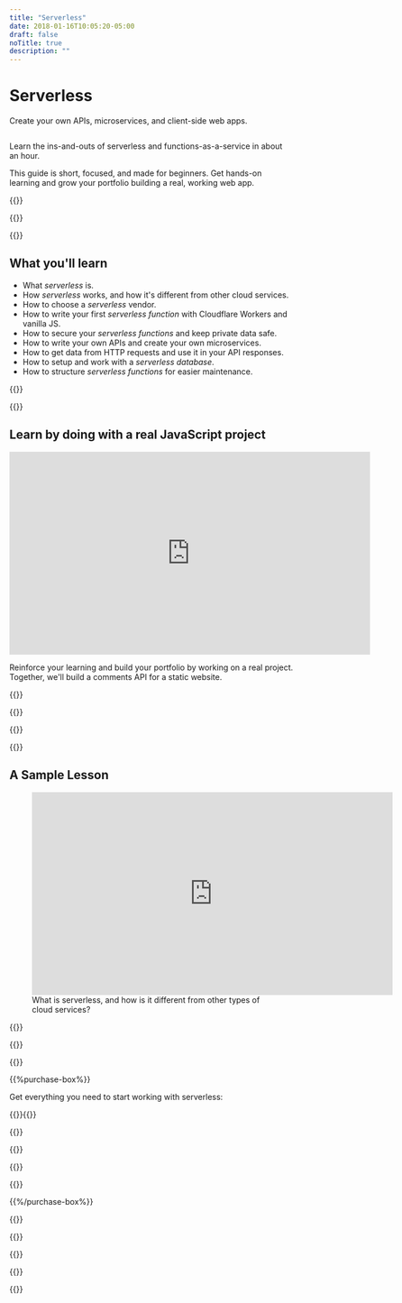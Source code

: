 ```yaml
---
title: "Serverless"
date: 2018-01-16T10:05:20-05:00
draft: false
noTitle: true
description: ""
---
```


<h1 class="no-padding-top no-margin-bottom h5 text-sans">Serverless</h1>
<p><span class="text-xlarge text-serif">Create your own APIs, microservices, and client-side web apps.</span></p>

<img class="img-center img-hero" alt="" src="/img/guides/serverless.png">

<span class="text-large">Learn the ins-and-outs of serverless and functions-as-a-service in about an hour.</span>

This guide is short, focused, and made for beginners. Get hands-on learning and grow your portfolio building a real, working web app.

{{<cta for="guide">}}

<div class="padding-bottom-small">{{<pricing-link>}}</div>

{{<used-by>}}

## What you'll learn

- What _serverless_ is.
- How _serverless_ works, and how it's different from other cloud services.
- How to choose a _serverless_ vendor.
- How to write your first _serverless function_ with Cloudflare Workers and vanilla JS.
- How to secure your _serverless functions_ and keep private data safe.
- How to write your own APIs and create your own microservices.
- How to get data from HTTP requests and use it in your API responses.
- How to setup and work with a _serverless database_.
- How to structure _serverless functions_ for easier maintenance.

{{<formats>}}

{{<testimonial-group group="learn">}}

## Learn by doing with a real JavaScript project

<iframe src="https://player.vimeo.com/video/610785679?h=b705cb1642&amp;loop=1" width="640" height="360" frameborder="0" allow="autoplay; fullscreen; picture-in-picture" allowfullscreen></iframe>

Reinforce your learning and build your portfolio by working on a real project. Together, we'll build a comments API for a static website.

{{<bonuses>}}

{{<pricing-link>}}

{{<testimonial-group group="slack">}}

{{<skills>}}

## A Sample Lesson

<figure>
	<iframe class="no-margin-bottom" src="https://player.vimeo.com/video/610082264?h=eed3d45870" width="640" height="360" frameborder="0" allow="autoplay; fullscreen; picture-in-picture" allowfullscreen></iframe>
	<figcaption>What is serverless, and how is it different from other types of cloud services?</figcaption>
</figure>

{{<sample>}}

{{<money-back>}}

{{<cta for="bio">}}

{{%purchase-box%}}

Get everything you need to start working with serverless:

{{<purchase-summary>}}{{</purchase-summary>}}

{{<cta for="guide-buy">}}

{{<purchase-link product="serverless">}}

{{<purchase-upsell upsell="expert">}}

{{<sales-numbers>}}

{{%/purchase-box%}}

{{<testimonial-group group="purchase">}}

{{<faq>}}

{{<pricing-link>}}

{{<testimonial-group group="faq">}}

{{<not-ready-yet>}}
